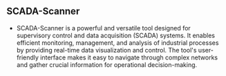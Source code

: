 ## SCADA-Scanner
- SCADA-Scanner is a powerful and versatile tool designed for supervisory control and data acquisition (SCADA) systems. It enables efficient monitoring, management, and analysis of industrial processes by providing real-time data visualization and control. The tool's user-friendly interface makes it easy to navigate through complex networks and gather crucial information for operational decision-making.
